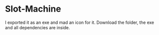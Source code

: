 # Slot-Machine

I exported it as an exe and mad an icon for it. Download the folder, the exe and all dependencies are inside.

